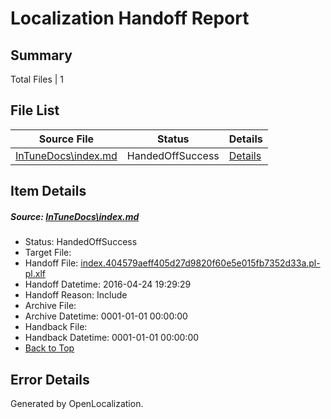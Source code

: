 # <a name='report-top'></a> Localization Handoff Report

## Summary
 Total Files | 1

## File List
 Source File | Status | Details 
 ----------- | ------ | ------- 
 [InTuneDocs\index.md](https://github.com/Microsoft/IntuneDocs-pr/blob/3f0bfcb6fe5e43bd328ff1bfdf16cfe70c3a4e7b/InTuneDocs/index.md) | HandedOffSuccess | [Details](#8388281fffb53f524564d68acfda2d4f40c0bdac653)

## Item Details
##### <a name='8388281fffb53f524564d68acfda2d4f40c0bdac653'></a> Source: [InTuneDocs\index.md](https://github.com/Microsoft/IntuneDocs-pr/blob/3f0bfcb6fe5e43bd328ff1bfdf16cfe70c3a4e7b/InTuneDocs/index.md)
* Status: HandedOffSuccess
* Target File: 
* Handoff File: [index.404579aeff405d27d9820f60e5e015fb7352d33a.pl-pl.xlf](https://github.com/Microsoft/EM.handoff/blob/43df1b1fe461a468cc5b371b174c3f572538385d/ol-handoff/Microsoft/IntuneDocs-pr.pl-pl/master/index.404579aeff405d27d9820f60e5e015fb7352d33a.pl-pl.xlf)
* Handoff Datetime: 2016-04-24 19:29:29
* Handoff Reason: Include
* Archive File: 
* Archive Datetime: 0001-01-01 00:00:00
* Handback File: 
* Handback Datetime: 0001-01-01 00:00:00
* [Back to Top](#report-top)


## Error Details

Generated by OpenLocalization.
